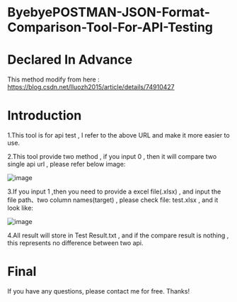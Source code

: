# ByebyePOSTMAN-JSON-Format-Comparison-Tool-For-API-Testing

# Declared In Advance
This method modify from here : https://blog.csdn.net/lluozh2015/article/details/74910427 

# Introduction
1.This tool is for api test , I refer to the above URL and make it more  easier to use.

2.This tool provide two method , if you input 0 , then it will compare two single api url , please refer below image:

![image](https://github.com/arleigh418/ByebyePOSTMAN-JSON-Format-Comparison-Tool-For-API-Testing/blob/master/image/input_url.png)

3.If you input 1 ,then you need to provide a excel file(.xlsx) , and input the file path、two column names(target) , please check file: test.xlsx , and it look like:

![image](https://github.com/arleigh418/ByebyePOSTMAN-JSON-Format-Comparison-Tool-For-API-Testing/blob/master/image/input_file.png)

4.All result will store in Test Result.txt , and if the compare result is nothing , this represents no difference between two api.

# Final
If you have any questions, please contact me for free. Thanks!
